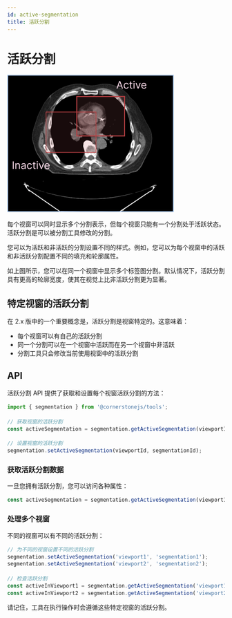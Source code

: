 ```yaml
---
id: active-segmentation
title: 活跃分割
---
```



# 活跃分割

![](../../../assets/active-segmentation.png)


每个视窗可以同时显示多个分割表示，但每个视窗只能有一个分割处于活跃状态。活跃分割是可以被分割工具修改的分割。

您可以为活跃和非活跃的分割设置不同的样式。例如，您可以为每个视窗中的活跃和非活跃分割配置不同的填充和轮廓属性。

如上图所示，您可以在同一个视窗中显示多个标签图分割。默认情况下，活跃分割具有更高的轮廓宽度，使其在视觉上比非活跃分割更为显著。

## 特定视窗的活跃分割

在 2.x 版中的一个重要概念是，活跃分割是视窗特定的。这意味着：

- 每个视窗可以有自己的活跃分割
- 同一个分割可以在一个视窗中活跃而在另一个视窗中非活跃
- 分割工具只会修改当前使用视窗中的活跃分割

## API

活跃分割 API 提供了获取和设置每个视窗活跃分割的方法：

```js
import { segmentation } from '@cornerstonejs/tools';

// 获取视窗的活跃分割
const activeSegmentation = segmentation.getActiveSegmentation(viewportId);

// 设置视窗的活跃分割
segmentation.setActiveSegmentation(viewportId, segmentationId);
```

### 获取活跃分割数据

一旦您拥有活跃分割，您可以访问各种属性：

```js
const activeSegmentation = segmentation.getActiveSegmentation(viewportId);

```

### 处理多个视窗

不同的视窗可以有不同的活跃分割：

```js
// 为不同的视窗设置不同的活跃分割
segmentation.setActiveSegmentation('viewport1', 'segmentation1');
segmentation.setActiveSegmentation('viewport2', 'segmentation2');

// 检查活跃分割
const activeInViewport1 = segmentation.getActiveSegmentation('viewport1');
const activeInViewport2 = segmentation.getActiveSegmentation('viewport2');
```

请记住，工具在执行操作时会遵循这些特定视窗的活跃分割。